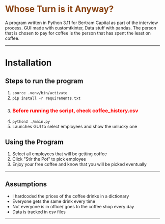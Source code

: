 <body>

<h1 style="color: saddlebrown">Whose Turn is it Anyway?</h1>

<p>A program written in Python 3.11 for Bertram Capital as part of the interview process. GUI made with customtkinter,
Data stuff with pandas. The person that is chosen to pay for coffee is the person that has spent the least on coffee.</p>

___

<h1>Installation</h1>
<h2>Steps to run the program</h2>
    <ol>
        <li><code>source .venv/bin/activate </code></li>
        <li><code>pip install -r requirements.txt</code></li>
        <li><h3 style="color: red">Before running the script, check coffee_history.csv</h3></li>
        <li><code>python3 ./main.py</code></li>
        <li>Launches GUI to select employees and show the unlucky one</li>
    </ol>

<h2>Using the Program</h2>
<ol>
    <li>Select all employees that will be getting coffee</li>
    <li>Click "Stir the Pot" to pick employee</li>
    <li>Enjoy your free coffee and know that you will be picked eventually</li>
</ol>

___
<h2>Assumptions</h2>
<ul>
    <li>I hardcoded the prices of the coffee drinks in a dictionary</li>
    <li>Everyone gets the same drink every time</li>
    <li>Not everyone is in office/ goes to the coffee shop every day</li>
    <li>Data is tracked in csv files</li>
</ul>

___

</body>